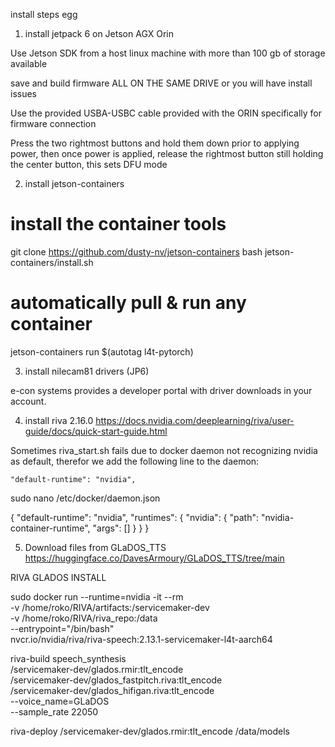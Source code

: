 install steps egg

1. install jetpack 6 on Jetson AGX Orin

Use Jetson SDK from a host linux machine with more than 100 gb of storage available

save and build firmware ALL ON THE SAME DRIVE or you will have install issues

Use the provided USBA-USBC cable provided with the ORIN specifically for firmware connection

Press the two rightmost buttons and hold them down prior to applying power, then once power is applied, release the rightmost button still holding the center button, this sets DFU mode


2. install jetson-containers

# install the container tools
git clone https://github.com/dusty-nv/jetson-containers
bash jetson-containers/install.sh

# automatically pull & run any container
jetson-containers run $(autotag l4t-pytorch)


3. install nilecam81 drivers (JP6)

e-con systems provides a developer portal with driver downloads in your account.


4. install riva 2.16.0 https://docs.nvidia.com/deeplearning/riva/user-guide/docs/quick-start-guide.html

Sometimes riva_start.sh fails due to docker daemon not recognizing nvidia as default, therefor we add the following line to the daemon: 

    "default-runtime": "nvidia",

sudo nano /etc/docker/daemon.json

{
    "default-runtime": "nvidia",
    "runtimes": {
        "nvidia": {
            "path": "nvidia-container-runtime",
            "args": []
        }
    }
}

5. Download files from GLaDOS_TTS https://huggingface.co/DavesArmoury/GLaDOS_TTS/tree/main

RIVA GLADOS INSTALL

sudo docker run --runtime=nvidia -it --rm \
    -v /home/roko/RIVA/artifacts:/servicemaker-dev \
    -v /home/roko/RIVA/riva_repo:/data \
    --entrypoint="/bin/bash" \
     nvcr.io/nvidia/riva/riva-speech:2.13.1-servicemaker-l4t-aarch64

riva-build speech_synthesis \
    /servicemaker-dev/glados.rmir:tlt_encode \
    /servicemaker-dev/glados_fastpitch.riva:tlt_encode \
    /servicemaker-dev/glados_hifigan.riva:tlt_encode \
    --voice_name=GLaDOS \
    --sample_rate 22050
    
riva-deploy /servicemaker-dev/glados.rmir:tlt_encode /data/models

